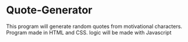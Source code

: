 # Quote-Generator
This program will generate random quotes from motivational characters. Program made in HTML and CSS. logic will be made with Javascript
